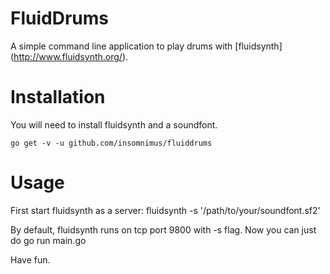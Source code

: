 FluidDrums
========

A simple command line application to play drums with [fluidsynth] (http://www.fluidsynth.org/).

Installation
====
You will need to install fluidsynth and a soundfont.

	go get -v -u github.com/insomnimus/fluiddrums

Usage
====

First start fluidsynth as a server:
	fluidsynth -s '/path/to/your/soundfont.sf2'

By default, fluidsynth runs on tcp port 9800 with -s flag.
Now you can just do
	go run main.go

Have fun.